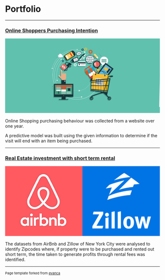 # Portfolio

---

### [Online Shoppers Purchasing Intention](https://github.com/Srihari231092/UCI_OnlineShoppers#online-shoppers-purchasing-intention)

<img src="images/online-shopping.png?raw=true"/>

Online Shopping purchasing behaviour was collected from a website over one year.

A predictive model was built using the given information to determine if the visit will end with an item being purchased.

---

### [Real Estate investment with short term rental](https://github.com/Srihari231092/airbnb_zillow_analytics/blob/master/README.md#roi-of-short-term-rental-schemes-of-real-estate-property)

<img src="images/airbnb-zillow.png?raw=true"/>

The datasets from AirBnb and Zillow of New York City were analysed to identify Zipcodes where, if property were to be purchased and rented out short term, the time taken to generate profits through rental fees was identified.

---
<p style="font-size:11px">Page template forked from <a href="https://github.com/evanca/quick-portfolio">evanca</a></p>
<!-- Remove above link if you don't want to attibute -->
